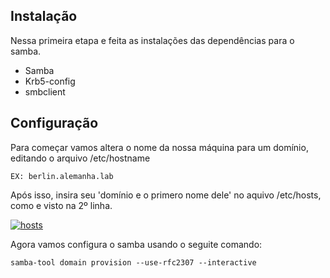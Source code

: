 ## **Instalação**


Nessa primeira etapa e feita as instalações das dependências para o samba.

* Samba
* Krb5-config
* smbclient

## **Configuração**

Para começar vamos altera o nome da nossa máquina para um domínio, editando o arquivo /etc/hostname

    EX: berlin.alemanha.lab

Após isso, insira seu 'domínio e o primero nome dele' no aquivo /etc/hosts, como e visto na 2º linha.

[![hosts](https://i.im.ge/2023/12/05/CePRt6.hosts.jpg)](https://im.ge/i/CePRt6)

Agora vamos configura o samba usando o seguite comando:

    samba-tool domain provision --use-rfc2307 --interactive


